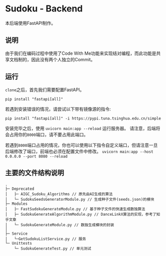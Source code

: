 # Sudoku - Backend
本后端使用FastAPI制作。
## 说明
由于我们在编码过程中使用了Code With Me功能来实现结对编程，而此功能是共享文档制的，因此没有两个人独立的Commit。
## 运行
`clone`之后，首先我们需要配置FastAPI。

`pip install "fastapi[all]"`

若遇到安装错误的情况，请尝试以下带有镜像源的指令:

`pip install "fastapi[all]" -i https://pypi.tuna.tsinghua.edu.cn/simple`

安装完毕之后，使用 `uvicorn main:app --reload` 运行服务器。
请注意，后端将会占用你的`8000`端口，请不要占用此端口。

若遇到`8000`端口占用的情况，你也可以使用以下指令自定义端口，但请注意一旦后端修改了端口，前端也必须在配置文件中修改。
`uvicorn main:app --host 0.0.0.0 --port 8080 --reload`

## 主要的文件结构说明
```
.
├─ Deprecated
│	├─ AIGC_Sudoku_Algorithms // 原先由AI生成的算法
│	└─ SudokuSeedsGeneratorModule.py // 生成种子文件(seeds.json)的模块
├─ Modules
│	├─ FastSudokuGenerateModule.py // 基于种子文件的快速生成数独算法
│	├─ SudokuGenerateAlgorithmModule.py // DanceLinkX算法的实现，参考了知乎文章
│	└─ SudokuGenerateModule.py // 数独生成模块的封装
│	
├─ Service
│	└─GetSudokuListService.py // 服务	
└─ Unittests
 	└─ SudokuGenerateTest.py // 单元测试
```


